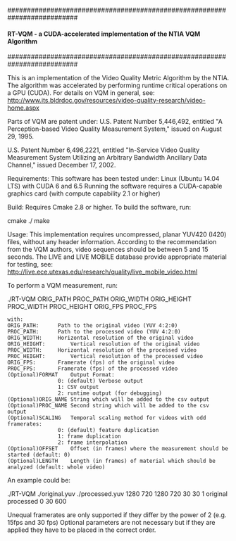 
##########################################################################
#### RT-VQM - a CUDA-accelerated implementation of the NTIA VQM Algorithm
##########################################################################

This is an implementation of the Video Quality Metric Algorithm by the NTIA.
The algorithm was accelerated by performing runtime critical operations on a GPU (CUDA).
For details on VQM in general, see: http://www.its.bldrdoc.gov/resources/video-quality-research/video-home.aspx

Parts of VQM are patent under:
U.S. Patent Number 5,446,492, entitled "A Perception-based Video
Quality Measurement System," issued on August 29, 1995.

U.S. Patent Number 6,496,2221, entitled "In-Service Video Quality
Measurement System Utilizing an Arbitrary Bandwidth Ancillary Data
Channel," issued December 17, 2002.

Requirements:
This software has been tested under: Linux (Ubuntu 14.04 LTS) with CUDA 6 and 6.5
Running the software requires a CUDA-capable graphics card (with compute capability 2.1 or higher)

Build:
Requires Cmake 2.8 or higher. To build the software, run:

cmake ./
make

Usage:
This implementation requires uncompressed, planar YUV420 (I420) files, without any header information. 
According to the recommendation from the VQM authors, video sequences should be between 5 and 15 seconds.
The LIVE and LIVE MOBILE database provide appropriate material for testing, see: http://live.ece.utexas.edu/research/quality/live_mobile_video.html

To perform a VQM measurement, run:

./RT-VQM ORIG_PATH PROC_PATH ORIG_WIDTH ORIG_HEIGHT PROC_WIDTH PROC_HEIGHT ORIG_FPS PROC_FPS

	with:
	ORIG_PATH:		Path to the original video (YUV 4:2:0)
	PROC_PATH:		Path to the processed video (YUV 4:2:0)
	ORIG_WIDTH:		Horizontal resolution of the original video 
	ORIG_HEIGHT:		Vertical resolution of the original video 
	PROC_WIDTH:		Horizontal resolution of the processed video 
	PROC_HEIGHT:		Vertical resolution of the processed video 
	ORIG_FPS:		Framerate (fps) of the original video
	PROC_FPS:		Framerate (fps) of the processed video
	(Optional)FORMAT	Output Format:
					0: (default) Verbose output
					1: CSV output	
					2: runtime output (for debugging)
	(Optional)ORIG_NAME	String which will be added to the csv output	
	(Optional)PROC_NAME	Second string which will be added to the csv output	
	(Optional)SCALING	Temporal scaling method for videos with odd framerates:
					0: (default) feature duplication
					1: frame duplication
					2: frame interpolation	
	(Optional)OFFSET	Offset (in frames) where the measurement should be started (default: 0)
	(Optional)LENGTH	Length (in frames) of material which should be analyzed (default: whole video)
	

An example could be:

./RT-VQM ./original.yuv ./processed.yuv 1280 720 1280 720 30 30 1 original processed 0 30 600

Unequal framerates are only supported if they differ by the power of 2 (e.g. 15fps and 30 fps)
Optional parameters are not necessary but if they are applied they have to be placed in the correct order.


